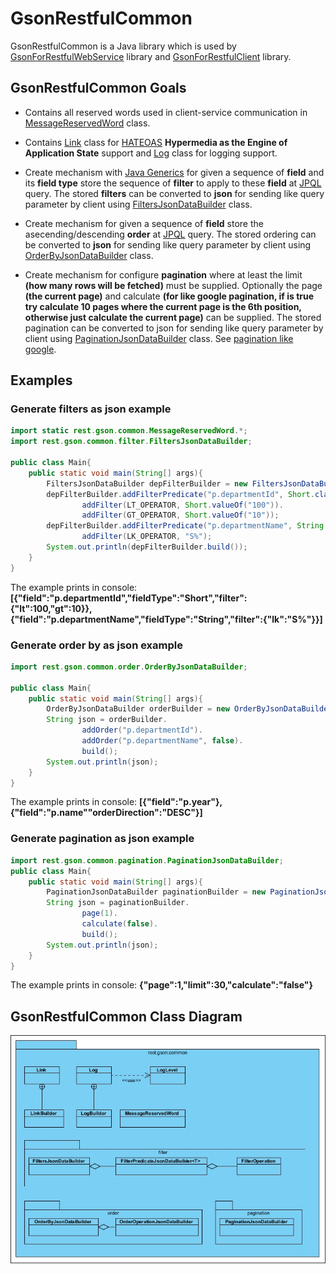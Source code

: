 # GsonRestfulCommon
GsonRestfulCommon is a Java library which is used by [GsonForRestfulWebService](/GsonForRestfulWebService/README.md) library and [GsonForRestfulClient](/GsonForRestfulClient/README.md) library. 

## GsonRestfulCommon Goals
* Contains all reserved words used in client-service communication in [MessageReservedWord](/GsonRestfulCommon/src/rest/gson/common/MessageReservedWord.java) class.

* Contains [Link](/GsonRestfulCommon/src/rest/gson/common/Link.java) class for [HATEOAS](https://en.wikipedia.org/wiki/HATEOAS) **Hypermedia as the Engine of Application State** support and [Log](/GsonRestfulCommon/src/rest/gson/common/Log.java) class for logging support.

* Create mechanism with [Java Generics](https://en.wikipedia.org/wiki/Generics_in_Java) for given a sequence of **field** and its **field type** store the sequence of **filter** to apply to these **field** at [JPQL](https://en.wikipedia.org/wiki/Java_Persistence_Query_Language) query. The stored **filters** can be converted to **json** for sending like query parameter by client using [FiltersJsonDataBuilder](/GsonRestfulCommon/src/rest/gson/common/filter/FiltersJsonDataBuilder.java) class.

* Create mechanism for given a sequence of **field** store the asecending/descending **order** at [JPQL](https://en.wikipedia.org/wiki/Java_Persistence_Query_Language) query. The stored ordering can be converted to **json** for sending like query parameter by client using [OrderByJsonDataBuilder](/GsonRestfulCommon/src/rest/gson/common/order/OrderByJsonDataBuilder.java) class.

* Create mechanism for configure **pagination** where at least the limit **(how many rows will be fetched)** must be supplied. Optionally the page **(the current page)** and calculate **(for like google pagination, if is true try calculate 10 pages where the current page is the 6th position, otherwise just calculate the current page)** can be supplied. The stored pagination can be converted to json for sending like query parameter by client using [PaginationJsonDataBuilder](/GsonRestfulCommon/src/rest/gson/common/pagination/PaginationJsonDataBuilder.java) class. See [pagination like google](http://jasonwatmore.com/post/2015/10/30/ASPNET-MVC-Pagination-Example-with-Logic-like-Google.aspx).

## Examples
### Generate filters as json example
```java
import static rest.gson.common.MessageReservedWord.*;
import rest.gson.common.filter.FiltersJsonDataBuilder;

public class Main{
    public static void main(String[] args){
        FiltersJsonDataBuilder depFilterBuilder = new FiltersJsonDataBuilder();
        depFilterBuilder.addFilterPredicate("p.departmentId", Short.class).
                addFilter(LT_OPERATOR, Short.valueOf("100")).
                addFilter(GT_OPERATOR, Short.valueOf("10"));
        depFilterBuilder.addFilterPredicate("p.departmentName", String.class).
                addFilter(LK_OPERATOR, "S%");
        System.out.println(depFilterBuilder.build());
    }
}
```
The example prints in console: **[{"field":"p.departmentId","fieldType":"Short","filter":{"lt":100,"gt":10}},{"field":"p.departmentName","fieldType":"String","filter":{"lk":"S%"}}]**

### Generate order by as json example
```java
import rest.gson.common.order.OrderByJsonDataBuilder;

public class Main{
    public static void main(String[] args){
        OrderByJsonDataBuilder orderBuilder = new OrderByJsonDataBuilder();
        String json = orderBuilder.
                addOrder("p.departmentId").
                addOrder("p.departmentName", false).
                build();
        System.out.println(json);
    }
}
```
The example prints in console: **[{"field":"p.year"},{"field":"p.name""orderDirection":"DESC"}]**

### Generate pagination as json example
```java
import rest.gson.common.pagination.PaginationJsonDataBuilder;
public class Main{
    public static void main(String[] args){
        PaginationJsonDataBuilder paginationBuilder = new PaginationJsonDataBuilder(30);
        String json = paginationBuilder.
                page(1).
                calculate(false).
                build();
        System.out.println(json);
    }
}
```
The example prints in console: **{"page":1,"limit":30,"calculate":"false"}**

## GsonRestfulCommon Class Diagram
![Class diagram](/GsonRestfulCommon/GsonRestfulCommon.jpg?raw=true "GsonRestfulCommon Class Diagram")
